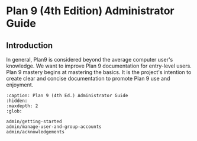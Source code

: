 Plan 9 (4th Edition) Administrator Guide
========================================

## Introduction

In general, Plan9 is considered beyond the average computer user's knowledge. We want to improve Plan 9 documentation for entry-level users. Plan 9 mastery begins at mastering the basics. It is the project's intention to create clear and concise documentation to promote Plan 9 use and enjoyment.


```{toctree}
:caption: Plan 9 (4th Ed.) Administrator Guide
:hidden:
:maxdepth: 2
:glob:

admin/getting-started
admin/manage-user-and-group-accounts
admin/acknowledgements
```
